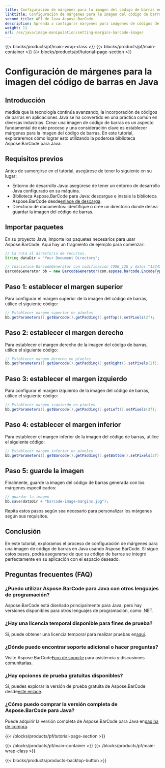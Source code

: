 ```yaml
---
title: Configuración de márgenes para la imagen del código de barras en Java
linktitle: Configuración de márgenes para la imagen del código de barras
second_title: API de Java Aspose.BarCode
description: Aprenda a configurar márgenes para imágenes de códigos de barras en Java usando Aspose.BarCode. Personalice el espaciado para una integración perfecta en su aplicación
weight: 11
url: /es/java/image-manipulation/setting-margins-barcode-image/
---
```


{{< blocks/products/pf/main-wrap-class >}}
{{< blocks/products/pf/main-container >}}
{{< blocks/products/pf/tutorial-page-section >}}

# Configuración de márgenes para la imagen del código de barras en Java


## Introducción

medida que la tecnología continúa avanzando, la incorporación de códigos de barras en aplicaciones Java se ha convertido en una práctica común en diversas industrias. Crear una imagen de código de barras es un aspecto fundamental de este proceso y una consideración clave es establecer márgenes para la imagen del código de barras. En este tutorial, exploraremos cómo lograr esto utilizando la poderosa biblioteca Aspose.BarCode para Java.

## Requisitos previos

Antes de sumergirse en el tutorial, asegúrese de tener lo siguiente en su lugar:

- Entorno de desarrollo Java: asegúrese de tener un entorno de desarrollo Java configurado en su máquina.
-  Biblioteca Aspose.BarCode para Java: descargue e instale la biblioteca Aspose.BarCode desde[enlace de descarga](https://releases.aspose.com/barcode/java/).
- Directorio de documentos: identifique o cree un directorio donde desea guardar la imagen del código de barras.

## Importar paquetes

En su proyecto Java, importe los paquetes necesarios para usar Aspose.BarCode. Aquí hay un fragmento de ejemplo para comenzar:

```java
// La ruta al directorio de recursos.
String dataDir = "Your Document Directory";

// Inicialice BarcodeGenerator con codificación CODE_128 y datos "1234567"
BarcodeGenerator bb = new BarcodeGenerator(com.aspose.barcode.EncodeTypes.CODE_128, "1234567");
```

## Paso 1: establecer el margen superior

Para configurar el margen superior de la imagen del código de barras, utilice el siguiente código:

```java
// Establecer margen superior en píxeles
bb.getParameters().getBarcode().getPadding().getTop().setPixels(2f);
```

## Paso 2: establecer el margen derecho

Para establecer el margen derecho de la imagen del código de barras, utilice el siguiente código:

```java
// Establecer margen derecho en píxeles
bb.getParameters().getBarcode().getPadding().getRight().setPixels(2f);
```

## Paso 3: establecer el margen izquierdo

Para configurar el margen izquierdo de la imagen del código de barras, utilice el siguiente código:

```java
// Establecer margen izquierdo en píxeles
bb.getParameters().getBarcode().getPadding().getLeft().setPixels(2f);
```

## Paso 4: establecer el margen inferior

Para establecer el margen inferior de la imagen del código de barras, utilice el siguiente código:

```java
// Establecer margen inferior en píxeles
bb.getParameters().getBarcode().getPadding().getBottom().setPixels(2f);
```

## Paso 5: guarde la imagen

Finalmente, guarde la imagen del código de barras generada con los márgenes especificados:

```java
// guardar la imagen
bb.save(dataDir + "barcode-image-margins.jpg");
```

Repita estos pasos según sea necesario para personalizar los márgenes según sus requisitos.

## Conclusión

En este tutorial, exploramos el proceso de configuración de márgenes para una imagen de código de barras en Java usando Aspose.BarCode. Si sigue estos pasos, podrá asegurarse de que su código de barras se integre perfectamente en su aplicación con el espacio deseado.

## Preguntas frecuentes (FAQ)

### ¿Puedo utilizar Aspose.BarCode para Java con otros lenguajes de programación?
Aspose.BarCode está diseñado principalmente para Java, pero hay versiones disponibles para otros lenguajes de programación, como .NET.

### ¿Hay una licencia temporal disponible para fines de prueba?
 Sí, puede obtener una licencia temporal para realizar pruebas en[aquí](https://purchase.aspose.com/temporary-license/).

### ¿Dónde puedo encontrar soporte adicional o hacer preguntas?
 Visite Aspose.BarCode[Foro de soporte](https://forum.aspose.com/c/barcode/13) para asistencia y discusiones comunitarias.

### ¿Hay opciones de prueba gratuitas disponibles?
 Sí, puedes explorar la versión de prueba gratuita de Aspose.BarCode desde[este enlace](https://releases.aspose.com/).

### ¿Cómo puedo comprar la versión completa de Aspose.BarCode para Java?
 Puede adquirir la versión completa de Aspose.BarCode para Java en[pagina de compra](https://purchase.aspose.com/buy).

{{< /blocks/products/pf/tutorial-page-section >}}

{{< /blocks/products/pf/main-container >}}
{{< /blocks/products/pf/main-wrap-class >}}

{{< blocks/products/products-backtop-button >}}
